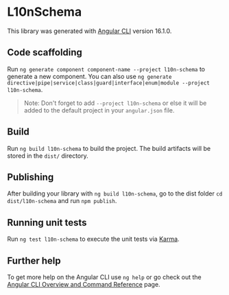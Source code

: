 # L10nSchema

This library was generated with [Angular CLI](https://github.com/angular/angular-cli) version 16.1.0.

## Code scaffolding

Run `ng generate component component-name --project l10n-schema` to generate a new component. You can also use `ng generate directive|pipe|service|class|guard|interface|enum|module --project l10n-schema`.
> Note: Don't forget to add `--project l10n-schema` or else it will be added to the default project in your `angular.json` file. 

## Build

Run `ng build l10n-schema` to build the project. The build artifacts will be stored in the `dist/` directory.

## Publishing

After building your library with `ng build l10n-schema`, go to the dist folder `cd dist/l10n-schema` and run `npm publish`.

## Running unit tests

Run `ng test l10n-schema` to execute the unit tests via [Karma](https://karma-runner.github.io).

## Further help

To get more help on the Angular CLI use `ng help` or go check out the [Angular CLI Overview and Command Reference](https://angular.io/cli) page.
